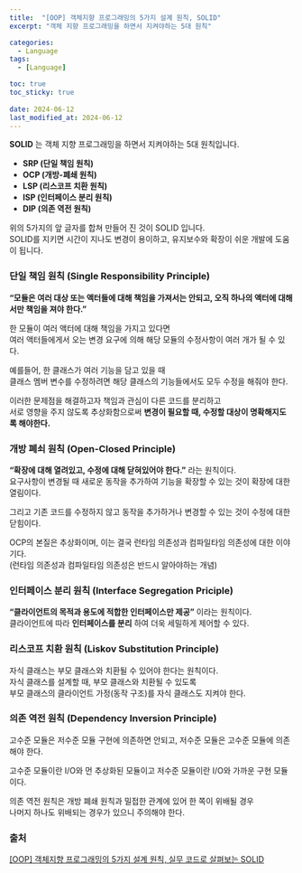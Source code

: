 ```yaml
---
title:  "[OOP] 객체지향 프로그래밍의 5가지 설계 원칙, SOLID"
excerpt: "객체 지향 프로그래밍을 하면서 지켜야하는 5대 원칙"

categories:
  - Language
tags:
  - [Language]

toc: true
toc_sticky: true
 
date: 2024-06-12
last_modified_at: 2024-06-12
---
```


**SOLID** 는 객체 지향 프로그래밍을 하면서 지켜야하는 5대 원칙입니다.

- **SRP (단일 책임 원칙)**
- **OCP (개방-폐쇄 원칙)**
- **LSP (리스코프 치환 원칙)**
- **ISP (인터페이스 분리 원칙)**
- **DIP (의존 역전 원칙)**

위의 5가지의 앞 글자를 합쳐 만들어 진 것이 SOLID 입니다.  
SOLID를 지키면 시간이 지나도 변경이 용이하고, 유지보수와 확장이 쉬운 개발에 도움이 됩니다.  

### 단일 책임 원칙 (Single Responsibility Principle)

**“모듈은 여러 대상 또는 액터들에 대해 책임을 가져서는 안되고, 오직 하나의 액터에 대해서만 책임을 져야 한다.”**

한 모듈이 여러 액터에 대해 책임을 가지고 있다면  
여러 액터들에게서 오는 변경 요구에 의해 해당 모듈의 수정사항이 여러 개가 될 수 있다.  

예를들어, 한 클래스가 여러 기능을 담고 있을 때  
클래스 멤버 변수를 수정하려면 해당 클래스의 기능들에서도 모두 수정을 해줘야 한다.  

이러한 문제점을 해결하고자 책임과 관심이 다른 코드를 분리하고  
서로 영향을 주지 않도록 추상화함으로써 **변경이 필요할 때, 수정할 대상이 명확해지도록 해야한다.**  

### 개방 폐쇠 원칙 (Open-Closed Principle)

**“확장에 대해 열려있고, 수정에 대해 닫혀있어야 한다.”** 라는 원칙이다.  
요구사항이 변경될 때 새로운 동작을 추가하여 기능을 확장할 수 있는 것이 확장에 대한 열림이다.  

그리고 기존 코드를 수정하지 않고 동작을 추가하거나 변경할 수 있는 것이 수정에 대한 닫힘이다.  

OCP의 본질은 추상화이며, 이는 결국 런타임 의존성과 컴파일타임 의존성에 대한 이야기다.  
(런타임 의존성과 컴파일타임 의존성은 반드시 알아야하는 개념)  

### 인터페이스 분리 원칙 (Interface Segregation Priciple)

**“클라이언트의 목적과 용도에 적합한 인터페이스만 제공”** 이라는 원칙이다.  
클라이언트에 따라 **인터페이스를 분리** 하여 더욱 세밀하게 제어할 수 있다.  

### 리스코프 치환 원칙 (Liskov Substitution Principle)

자식 클래스는 부모 클래스와 치환될 수 있어야 한다는 원칙이다.  
자식 클래스를 설계할 때, 부모 클래스와 치환될 수 있도록  
부모 클래스의 클라이언트 가정(동작 구조)를 자식 클래스도 지켜야 한다.  

### 의존 역전 원칙 (Dependency Inversion Principle)

고수준 모듈은 저수준 모듈 구현에 의존하면 안되고, 저수준 모듈은 고수준 모듈에 의존해야 한다.  

고수준 모듈이란 I/O와 먼 추상화된 모듈이고 저수준 모듈이란 I/O와 가까운 구현 모듈이다.  

의존 역전 원칙은 개방 폐쇄 원칙과 밀접한 관계에 있어 한 쪽이 위배될 경우  
나머지 하나도 위배되는 경우가 있으니 주의해야 한다.  

### 출처
[[OOP] 객체지향 프로그래밍의 5가지 설계 원칙, 실무 코드로 살펴보는 SOLID](https://mangkyu.tistory.com/194)
